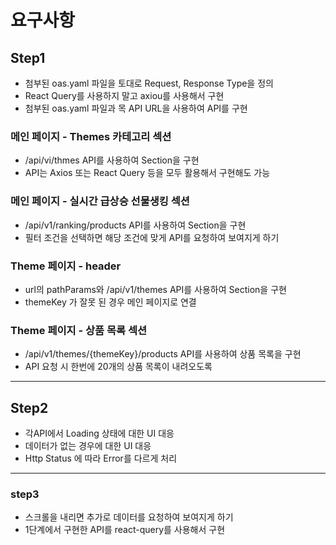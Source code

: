 # 요구사항

## Step1

- 첨부된 oas.yaml 파일을 토대로 Request, Response Type을 정의
- React Query를 사용하지 말고 axiou를 사용해서 구현
- 첨부된 oas.yaml 파일과 목 API URL을 사용하여 API를 구현

### 메인 페이지 - Themes 카테고리 섹션

- /api/vi/thmes API를 사용하여 Section을 구현
- API는 Axios 또는 React Query 등을 모두 활용해서 구현해도 가능

### 메인 페이지 - 실시간 급상승 선물생킹 섹션

- /api/v1/ranking/products API를 사용하여 Section을 구현
- 필터 조건을 선택하면 해당 조건에 맞게 API를 요청하여 보여지게 하기

### Theme 페이지 - header

- url의 pathParams와 /api/v1/themes API를 사용하여 Section을 구현
- themeKey 가 잘못 된 경우 메인 페이지로 연결

### Theme 페이지 - 상품 목록 섹션

- /api/v1/themes/{themeKey}/products API를 사용하여 상품 목록을 구현
- API 요청 시 한번에 20개의 상품 목록이 내려오도록

---

## Step2

- 각API에서 Loading 상태에 대한 UI 대응
- 데이터가 없는 경우에 대한 UI 대응
- Http Status 에 따라 Error를 다르게 처리

---

### step3

- 스크롤을 내리면 추가로 데이터를 요청하여 보여지게 하기
- 1단계에서 구현한 API를 react-query를 사용해서 구현
